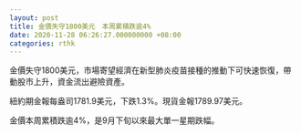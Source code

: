 ```yaml
---
layout: post
title: 金價失守1800美元　本周累積跌逾4%
date: 2020-11-28 06:26:27.000000000 +08:00
categories: rthk
---
```


金價失守1800美元，市場寄望經濟在新型肺炎疫苗接種的推動下可快速恢復，帶動股市上升，資金流出避險資產。

紐約期金報每盎司1781.9美元，下跌1.3%。現貨金報1789.97美元。

金價本周累積跌逾4%，是9月下旬以來最大單一星期跌幅。
